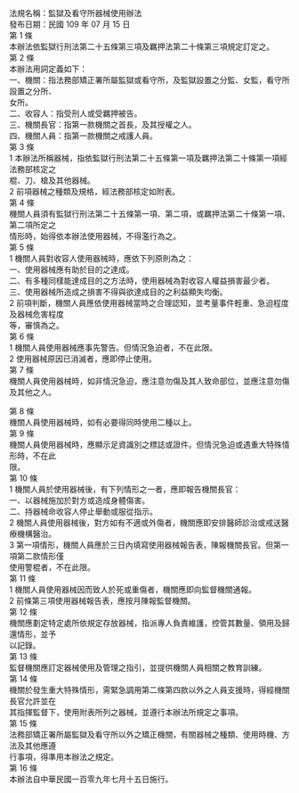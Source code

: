 法規名稱：監獄及看守所器械使用辦法  
發布日期：民國 109 年 07 月 15 日  
第 1 條  
本辦法依監獄行刑法第二十五條第三項及羈押法第二十條第三項規定訂定之。  
第 2 條  
本辦法用詞定義如下：  
一、機關：指法務部矯正署所屬監獄或看守所，及監獄設置之分監、女監，看守所設置之分所、  
女所。  
二、收容人：指受刑人或受羈押被告。  
三、機關長官：指第一款機關之首長，及其授權之人。  
四、機關人員：指第一款機關之戒護人員。  
第 3 條  
1 本辦法所稱器械，指依監獄行刑法第二十五條第一項及羈押法第二十條第一項經法務部核定之  
棍、刀、槍及其他器械。  
2 前項器械之種類及規格，經法務部核定如附表。  
第 4 條  
機關人員須有監獄行刑法第二十五條第一項、第二項，或羈押法第二十條第一項、第二項所定之  
情形時，始得依本辦法使用器械，不得濫行為之。  
第 5 條  
1 機關人員對收容人使用器械時，應依下列原則為之：  
一、使用器械應有助於目的之達成。  
二、有多種同樣能達成目的之方法時，使用器械為對收容人權益損害最少者。  
三、使用器械所造成之損害不得與欲達成目的之利益顯失均衡。  
2 前項判斷，機關人員應依使用器械當時之合理認知，並考量事件輕重、急迫程度及器械危害程度  
等，審慎為之。  
第 6 條  
1 機關人員使用器械應事先警告。但情況急迫者，不在此限。  
2 使用器械原因已消滅者，應即停止使用。  
第 7 條  
機關人員使用器械時，如非情況急迫，應注意勿傷及其人致命部位，並應注意勿傷及其他之人。  


第 8 條  
機關人員使用器械時，如有必要得同時使用二種以上。  
第 9 條  
機關人員使用器械時，應顯示足資識別之標誌或證件。但情況急迫或遇重大特殊情形時，不在此  
限。  
第 10 條  
1 機關人員於使用器械後，有下列情形之一者，應即報告機關長官：  
一、以器械施加於對方或造成身體傷害。  
二、持器械命收容人停止舉動或服從指示。  
2 機關人員使用器械後，對方如有不適或外傷者，機關應即安排醫師診治或戒送醫療機構醫治。  
3 第一項情形，機關人員應於三日內填寫使用器械報告表，陳報機關長官。但第一項第二款情形僅  
使用警棍者，不在此限。  
第 11 條  
1 機關人員使用器械因而致人於死或重傷者，機關應即向監督機關通報。  
2 前條第三項使用器械報告表，應按月陳報監督機關。  
第 12 條  
機關應劃定特定處所依規定存放器械，指派專人負責維護，控管其數量、領用及歸還情形，並予  
以記錄。  
第 13 條  
監督機關應訂定器械使用及管理之指引，並提供機關人員相關之教育訓練。  
第 14 條  
機關於發生重大特殊情形，需緊急調用第二條第四款以外之人員支援時，得經機關長官允許並在  
其指揮監督下，使用附表所列之器械，並遵行本辦法所規定之事項。  
第 15 條  
法務部矯正署所屬監獄及看守所以外之矯正機關，有關器械之種類、使用時機、方法及其他應遵  
行事項，得準用本辦法之規定。  
第 16 條  
本辦法自中華民國一百零九年七月十五日施行。  



